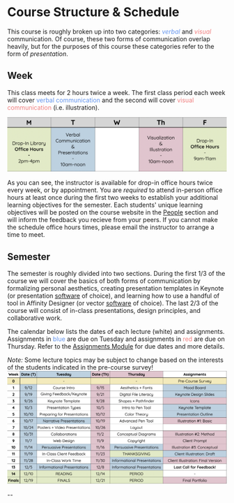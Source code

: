 # Course Structure & Schedule

This course is roughly broken up into two categories: <span style="color:cornflowerblue;">*verbal*</span> and <span style="color:lightcoral;">*visual*</span> communication. Of course, these two forms of communication overlap heavily, but for the purposes of this course these categories refer to the form of *presentation*. 

## Week
This class meets for 2 hours twice a week. The first class period each week will cover <span style="color:cornflowerblue;">verbal communication</span> and the second will cover <span style="color:lightcoral;">visual communication</span> (i.e. illustration). 

![Weekly Schedule](/images/weekly.png)

As you can see, the instructor is available for drop-in office hours twice every week, or by appointment. You are *required* to attend in-person office hours at least once during the first two weeks to establish your additional learning objectives for the semester. Each students' unique learning objectives will be posted on the course website in the [People](/people/) section and will inform the feedback you recieve from your peers. If you cannot make the schedule office hours times, please email the instructor to arrange a time to meet. 


## Semester
The semester is roughly divided into two sections. During the first 1/3 of the course we will cover the basics of both forms of communication by formalizing personal aesthetics, creating presentation templates in Keynote (or presentation [software](/software/) of choice), and learning how to use a handful of tool in Affinity Designer (or vector [software](/software/) of choice). The last 2/3 of the course will consist of in-class presentations, design principles, and collaborative work. 


The calendar below lists the dates of each lecture (white) and assignments. Assignments in <span style="color:cornflowerblue;">blue</span> are due on Tuesday and assignments in <span style="color:lightcoral;">red</span> are due on Thursday. Refer to the [Assignments Module](/assignments/) for due dates and more details.  

*Note:* Some lecture topics may be subject to change based on the interests of the students indicated in the pre-course survey!
![Semester Schedule](/images/semester.png)

--

